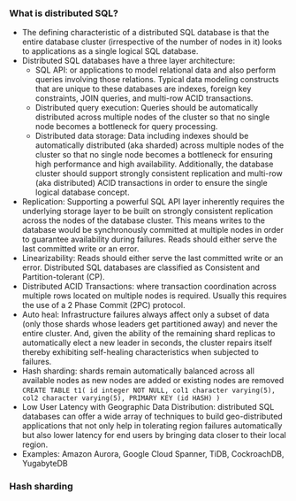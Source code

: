 
### What is distributed SQL?
- The defining characteristic of a distributed SQL database is that the entire database cluster (irrespective of the number of nodes in it) looks to applications as a single logical SQL database.
- Distributed SQL databases have a three layer architecture:
    - SQL API: or applications to model relational data and also perform queries involving those relations. Typical data modeling constructs that are unique to these databases are indexes, foreign key constraints, JOIN queries, and multi-row ACID transactions.
    - Distributed query execution: Queries should be automatically distributed across multiple nodes of the cluster so that no single node becomes a bottleneck for query processing.
    - Distributed data storage: Data including indexes should be automatically distributed (aka sharded) across multiple nodes of the cluster so that no single node becomes a bottleneck for ensuring high performance and high availability. Additionally, the database cluster should support strongly consistent replication and multi-row (aka distributed) ACID transactions in order to ensure the single logical database concept.
- Replication: Supporting a powerful SQL API layer inherently requires the underlying storage layer to be built on strongly consistent replication across the nodes of the database cluster. This means writes to the database would be synchronously committed at multiple nodes in order to guarantee availability during failures. Reads should either serve the last committed write or an error.
- Linearizability: Reads should either serve the last committed write or an error. Distributed SQL databases are classified as Consistent and Partition-tolerant (CP).
- Distributed ACID Transactions:  where transaction coordination across multiple rows located on multiple nodes is required. Usually this requires the use of a 2 Phase Commit (2PC) protocol.
- Auto heal: Infrastructure failures always affect only a subset of data (only those shards whose leaders get partitioned away) and never the entire cluster. And, given the ability of the remaining shard replicas to automatically elect a new leader in seconds, the cluster repairs itself thereby exhibiting self-healing characteristics when subjected to failures.
- Hash sharding: shards remain automatically balanced across all available nodes as new nodes are added or existing nodes are removed
`CREATE TABLE t1(
        id integer NOT NULL,
        col1 character varying(5),
        col2 character varying(5),
        PRIMARY KEY (id HASH)
)`
- Low User Latency with Geographic Data Distribution: distributed SQL databases can offer a wide array of techniques to build geo-distributed applications that not only help in tolerating region failures automatically but also lower latency for end users by bringing data closer to their local region.
- Examples: Amazon Aurora, Google Cloud Spanner, TiDB, CockroachDB, YugabyteDB
### Hash sharding



